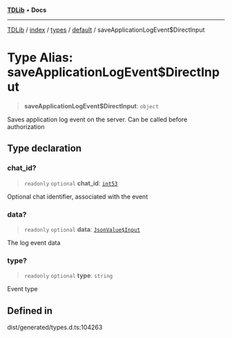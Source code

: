[**TDLib**](../../../../../../README.md) • **Docs**

***

[TDLib](../../../../../../modules.md) / [index](../../../../../README.md) / [types](../../../README.md) / [default](../README.md) / saveApplicationLogEvent$DirectInput

# Type Alias: saveApplicationLogEvent$DirectInput

> **saveApplicationLogEvent$DirectInput**: `object`

Saves application log event on the server. Can be called before authorization

## Type declaration

### chat\_id?

> `readonly` `optional` **chat\_id**: [`int53`](int53.md)

Optional chat identifier, associated with the event

### data?

> `readonly` `optional` **data**: [`JsonValue$Input`](JsonValue$Input.md)

The log event data

### type?

> `readonly` `optional` **type**: `string`

Event type

## Defined in

dist/generated/types.d.ts:104263
